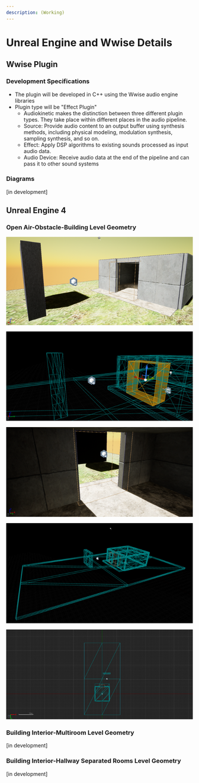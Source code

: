 ```yaml
---
description: (Working)
---
```


# Unreal Engine and Wwise Details

## Wwise Plugin

### Development Specifications

* The plugin will be developed in C++ using the Wwise audio engine libraries
* Plugin type will be "Effect Plugin"
  * Audiokinetic makes the distinction between three different plugin types. They take place within different places in the audio pipeline.
  * Source: Provide audio content to an output buffer using synthesis methods, including physical modeling, modulation synthesis, sampling synthesis, and so on.
  * Effect: Apply DSP algorithms to existing sounds processed as input audio data.
  * Audio Device: Receive audio data at the end of the pipeline and can pass it to other sound systems

### Diagrams

\[in development\]

## Unreal Engine 4

### Open Air-Obstacle-Building Level Geometry

![Exterior Box Level with Emitter in view and Acoustic Portal outlined](../.gitbook/assets/exterior-box_lit-with-obstacle.png)

![Brush Wireframe of Exterior View with prominent Acoustic Portal outline](../.gitbook/assets/close-up_brush-wireframe-with-acoustic-portal.png)

![Interior Box with Emitter in view and Acoustic Portal outlined](../.gitbook/assets/interior-box_lit.png)

![Wide Angle Brush Wireframe of entire space](../.gitbook/assets/wide-angle_brush-wireframe.png)

![Top Down Brush Wireframe View](../.gitbook/assets/top-down_brush-wireframe.png)

### Building Interior-Multiroom Level Geometry

\[in development\]

### Building Interior-Hallway Separated Rooms Level Geometry

\[in development\]

